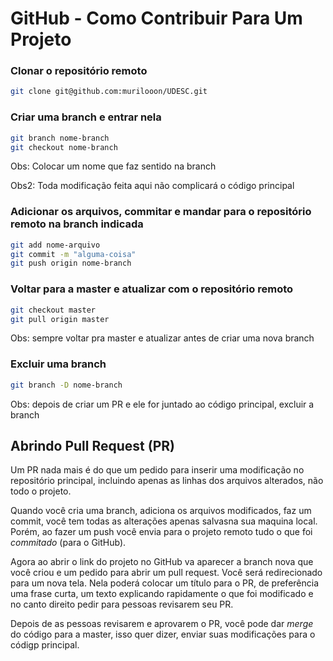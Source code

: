 # GitHub - Como Contribuir Para Um Projeto

### Clonar o repositório remoto

```sh
git clone git@github.com:murilooon/UDESC.git
```

### Criar uma branch e entrar nela

```sh
git branch nome-branch
git checkout nome-branch
```
Obs: Colocar um nome que faz sentido na branch

Obs2: Toda modificação feita aqui não complicará o código principal

### Adicionar os arquivos, commitar e mandar para o repositório remoto na branch indicada

```sh
git add nome-arquivo
git commit -m "alguma-coisa"
git push origin nome-branch
```

### Voltar para a master e atualizar com o repositório remoto

```sh
git checkout master
git pull origin master
```

Obs: sempre voltar pra master e atualizar antes de criar uma nova branch

### Excluir uma branch

```sh
git branch -D nome-branch
```

Obs: depois de criar um PR e ele for juntado ao código principal, excluir a branch

## Abrindo Pull Request (PR)

Um PR nada mais é do que um pedido para inserir uma modificação no repositório principal, incluindo apenas as linhas dos arquivos alterados, não todo o projeto.

Quando você cria uma branch, adiciona os arquivos modificados, faz um commit, você tem todas as alterações apenas salvasna sua maquina local. Porém, ao fazer um push você envia para o projeto remoto tudo o que foi _commitado_ (para o GitHub).

Agora ao abrir o link do projeto no GitHub va aparecer a branch nova que você criou e um pedido para abrir um pull request. Você será redirecionado para um nova tela. Nela poderá colocar um título para o PR, de preferência uma frase curta, um texto explicando rapidamente o que foi modificado e no canto direito pedir para pessoas revisarem seu PR.

Depois de as pessoas revisarem e aprovarem o PR, você pode dar _merge_ do código para a master, isso quer dizer, enviar suas modificações para o códigp principal.
